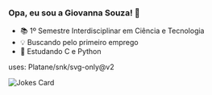 ### Opa, eu sou a Giovanna Souza! 💖

- 📚 1º Semestre Interdisciplinar em Ciência e Tecnologia
- 💡 Buscando pelo primeiro emprego
- 🌱 Estudando C e Python

uses: Platane/snk/svg-only@v2

<!-- HTML -->
<img src="https://readme-jokes.vercel.app/api" alt="Jokes Card" />



